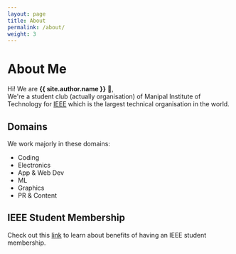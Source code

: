```yaml
---
layout: page
title: About
permalink: /about/
weight: 3
---
```


# **About Me**

Hi! We are **{{ site.author.name }}** :wave:,<br>
We're a student club (actually organisation) of Manipal Institute of Technology for [IEEE](https://www.ieee.org/) which is the largest technical organisation in the world.

## Domains
We work majorly in these domains: 
 - Coding
 - Electronics
 - App & Web Dev
 - ML
 - Graphics
 - PR & Content

## IEEE Student Membership 

Check out this [link](https://www.ieee.org/membership/join/index.html#students) to learn about benefits of having an IEEE student membership. 

<!-- <div class="row">
{% include about/skills.html title="Programming Skills" source=site.data.programming-skills %}
{% include about/skills.html title="Other Skills" source=site.data.other-skills %}
</div>

<div class="row">
{% include about/timeline.html %}
</div> -->